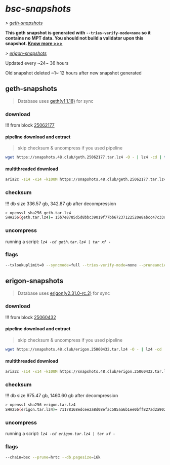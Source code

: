 # *bsc-snapshots*


*\> [geth-snapshots](#geth-snapshots)*

**This geth snapshot is generated with `--tries-verify-mode=none` so it contains no MPT data. You should not build a validator upon this snapshot. [Know more >>>](https://github.com/bnb-chain/bsc/pull/926)**

*\> [erigon-snapshots](#erigon-snapshots)*

Updated every ~24~ 36 hours

Old snapshot deleted ~1~ 12 hours after new snapshot generated

## geth-snapshots


> Database uses [geth(v1.1.18)](https://github.com/bnb-chain/bsc/releases/tag/v1.1.18) for sync


### download

<!-- begin_geth -->

!!! from block [25062177](https://bscscan.com/block/25062177)

#### pipeline download and extract
> skip checksum & uncompress if you used pipeline
```bash
wget https://snapshots.48.club/geth.25062177.tar.lz4 -O - | lz4 -cd | tar xf -
```

#### multithreaded download

```bash
aria2c -s14 -x14 -k100M https://snapshots.48.club/geth.25062177.tar.lz4 -o geth.tar.lz4
```


### checksum

!!! db size 336.57 gb, 342.87 gb after decompression
```bash
> openssl sha256 geth.tar.lz4
SHA256(geth.tar.lz4)= 15b7e8785d5d8bbc39019f77bb67237122520e8abcc47c33dea7bbe31ba5238c
```

<!-- end_geth -->

### uncompress


running a script: _`lz4 -cd geth.tar.lz4 | tar xf -`_


### flags


```bash
--txlookuplimit=0 --syncmode=full --tries-verify-mode=none --pruneancient=true --diffblock=5000
```


## erigon-snapshots


> Database uses [erigon(v2.31.0-rc.2)](https://github.com/ledgerwatch/erigon/releases/tag/v2.31.0-rc.2) for sync


### download

<!-- begin_erigon -->

!!! from block [25060432](https://bscscan.com/block/25060432)

#### pipeline download and extract
> skip checksum & uncompress if you used pipeline
```bash
wget https://snapshots.48.club/erigon.25060432.tar.lz4 -O - | lz4 -cd | tar xf -
```

#### multithreaded download

```bash
aria2c -s14 -x14 -k100M https://snapshots.48.club/erigon.25060432.tar.lz4 -o erigon.tar.lz4
```


### checksum

!!! db size 975.47 gb, 1460.60 gb after decompression
```bash
> openssl sha256 erigon.tar.lz4
SHA256(erigon.tar.lz4)= 71178168edcee2a8d08efac585aa6b1ee0bff827ad2a9027421d664877356aa8
```

<!-- end_erigon -->


### uncompress


running a script: _`lz4 -cd erigon.tar.lz4 | tar xf -`_


### flags


```bash
--chain=bsc --prune=hrtc --db.pagesize=16k
```
